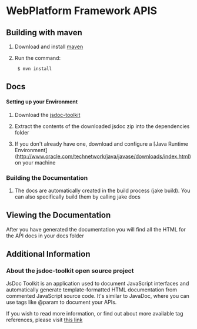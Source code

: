 # WebPlatform Framework APIS

## Building with maven

1. Download and install [maven](http://maven.apache.org/download.html)

2. Run the command:

        $ mvn install

## Docs

#### Setting up your Environment
1. Download the [jsdoc-toolkit](http://code.google.com/p/jsdoc-toolkit/downloads/list)

2. Extract the contents of the downloaded jsdoc zip into the dependencies folder

3. If you don't already have one, download and configure a [Java Runtime Environment] (http://www.oracle.com/technetwork/java/javase/downloads/index.html) on your machine

### Building the Documentation
1. The docs are automatically created in the build process (jake build). You can also specifically build them by calling jake docs

## Viewing the Documentation
After you have generated the documentation you will find all the HTML for the API docs in your docs folder

## Additional Information

### About the jsdoc-toolkit open source project

JsDoc Toolkit is an application used to document JavaScript interfaces and automatically generate template-formatted HTML documentation from commented JavaScript source code. It's similar to JavaDoc, where you can use tags like @param to document your APIs.

If you wish to read more information, or find out about more available tag references, please visit [this link](http://code.google.com/p/jsdoc-toolkit/w/list)
